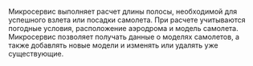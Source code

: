 Микросервис выполняет расчет длины полосы, необходимой для успешного взлета или посадки самолета. При расчете учитываются погодные условия, расположение аэродрома и модель самолета.
Микросервис позволяет получать данные о моделях самолетов, а также добавлять новые модели и изменять или удалять уже существующие.
